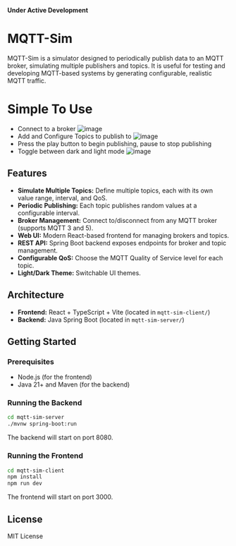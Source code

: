 **Under Active Development**

# MQTT-Sim

MQTT-Sim is a simulator designed to periodically publish data to an MQTT broker, simulating multiple publishers and topics. It is useful for testing and developing MQTT-based systems by generating configurable, realistic MQTT traffic.

# Simple To Use
- Connect to a broker
![image](https://github.com/user-attachments/assets/1abd7792-4270-45ad-8dd5-82ae04b626e3)
- Add and Configure Topics to publish to
![image](https://github.com/user-attachments/assets/bff7fafa-1794-4cb3-b31f-77062c849c2e)
- Press the play button to begin publishing, pause to stop publishing
- Toggle between dark and light mode
![image](https://github.com/user-attachments/assets/039add3b-a068-43d2-b673-0cec813e7adb)



## Features

- **Simulate Multiple Topics:** Define multiple topics, each with its own value range, interval, and QoS.
- **Periodic Publishing:** Each topic publishes random values at a configurable interval.
- **Broker Management:** Connect to/disconnect from any MQTT broker (supports MQTT 3 and 5).
- **Web UI:** Modern React-based frontend for managing brokers and topics.
- **REST API:** Spring Boot backend exposes endpoints for broker and topic management.
- **Configurable QoS:** Choose the MQTT Quality of Service level for each topic.
- **Light/Dark Theme:** Switchable UI themes.

## Architecture

- **Frontend:** React + TypeScript + Vite (located in `mqtt-sim-client/`)
- **Backend:** Java Spring Boot (located in `mqtt-sim-server/`)

## Getting Started

### Prerequisites

- Node.js (for the frontend)
- Java 21+ and Maven (for the backend)

### Running the Backend

```sh
cd mqtt-sim-server
./mvnw spring-boot:run
```

The backend will start on port 8080.

### Running the Frontend

```sh
cd mqtt-sim-client
npm install
npm run dev
```

The frontend will start on port 3000.

## License

MIT License

